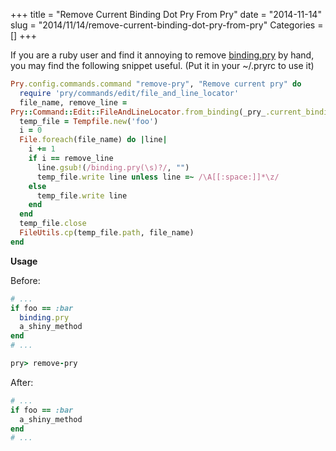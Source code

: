 +++
title = "Remove Current Binding Dot Pry From Pry"
date = "2014-11-14"
slug = "2014/11/14/remove-current-binding-dot-pry-from-pry"
Categories = []
+++

If you are a ruby user and find it annoying to remove
[binding.pry](http://pryrepl.org/) by hand, you may find the following snippet
useful. (Put it in your ~/.pryrc to use it)

```ruby .pryrc
Pry.config.commands.command "remove-pry", "Remove current pry" do
  require 'pry/commands/edit/file_and_line_locator'
  file_name, remove_line =
Pry::Command::Edit::FileAndLineLocator.from_binding(_pry_.current_binding)
  temp_file = Tempfile.new('foo')
  i = 0
  File.foreach(file_name) do |line|
    i += 1
    if i == remove_line
      line.gsub!(/binding.pry(\s)?/, "")
      temp_file.write line unless line =~ /\A[[:space:]]*\z/
    else
      temp_file.write line
    end
  end
  temp_file.close
  FileUtils.cp(temp_file.path, file_name)
end
```

**Usage**

Before:

```ruby debug.rb
# ...
if foo == :bar
  binding.pry
  a_shiny_method
end
# ...
```

```ruby in pry
pry> remove-pry
```

After:

```ruby debug.rb
# ...
if foo == :bar
  a_shiny_method
end
# ...
```
